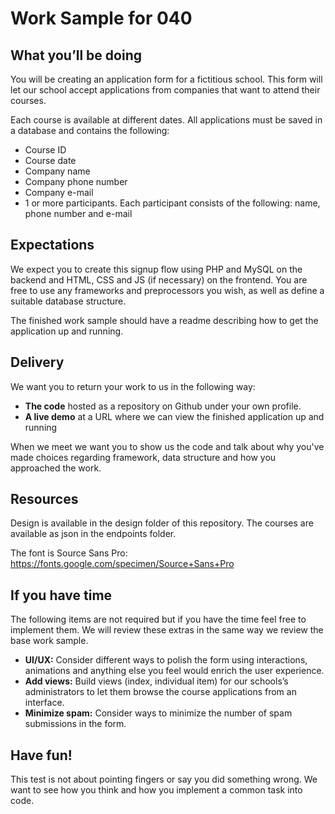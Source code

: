 # Work Sample for 040

## What you’ll be doing
You will be creating an application form for a fictitious school. This form will let our school accept applications from companies that want to attend their courses.

Each course is available at different dates. All applications must be saved in a database and contains the following:

- Course ID
- Course date
- Company name
- Company phone number
- Company e-mail
- 1 or more participants. Each participant consists of the following: name, phone number and e-mail

## Expectations
We expect you to create this signup flow using PHP and MySQL on the backend and HTML, CSS and JS (if necessary) on the frontend. You are free to use any frameworks and preprocessors you wish, as well as define a suitable database structure.

The finished work sample should have a readme describing how to get the application up and running.

## Delivery
We want you to return your work to us in the following way:

- **The code** hosted as a repository on Github under your own profile.
- **A live demo** at a URL where we can view the finished application up and running

When we meet we want you to show us the code and talk about why you've made choices regarding framework, data structure and how you approached the work.

## Resources
Design is available in the design folder of this repository. The courses are available as json in the endpoints folder.

The font is Source Sans Pro: https://fonts.google.com/specimen/Source+Sans+Pro

## If you have time
The following items are not required but if you have the time feel free to implement them. We will review these extras in the same way we review the base work sample.

- **UI/UX:** Consider different ways to polish the form using interactions, animations and anything else you feel would enrich the user experience.
- **Add views:** Build views (index, individual item) for our schools’s administrators to let them browse the course applications from an interface.
- **Minimize spam:** Consider ways to minimize the number of spam submissions in the form.

## Have fun!
This test is not about pointing fingers or say you did something wrong. We want to see how you think and how you implement a common task into code.